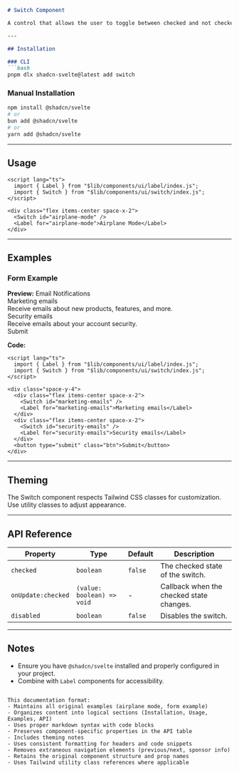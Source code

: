 

```markdown
# Switch Component

A control that allows the user to toggle between checked and not checked.

---

## Installation

### CLI
```bash
pnpm dlx shadcn-svelte@latest add switch
```

### Manual Installation
```bash
npm install @shadcn/svelte
# or
bun add @shadcn/svelte
# or
yarn add @shadcn/svelte
```

---

## Usage

```svelte
<script lang="ts">
  import { Label } from "$lib/components/ui/label/index.js";
  import { Switch } from "$lib/components/ui/switch/index.js";
</script>

<div class="flex items-center space-x-2">
  <Switch id="airplane-mode" />
  <Label for="airplane-mode">Airplane Mode</Label>
</div>
```

---

## Examples

### Form Example

**Preview:**
Email Notifications  
Marketing emails  
Receive emails about new products, features, and more.  
Security emails  
Receive emails about your account security.  
Submit  

**Code:**
```svelte
<script lang="ts">
  import { Label } from "$lib/components/ui/label/index.js";
  import { Switch } from "$lib/components/ui/switch/index.js";
</script>

<div class="space-y-4">
  <div class="flex items-center space-x-2">
    <Switch id="marketing-emails" />
    <Label for="marketing-emails">Marketing emails</Label>
  </div>
  <div class="flex items-center space-x-2">
    <Switch id="security-emails" />
    <Label for="security-emails">Security emails</Label>
  </div>
  <button type="submit" class="btn">Submit</button>
</div>
```

---

## Theming
The Switch component respects Tailwind CSS classes for customization. Use utility classes to adjust appearance.

---

## API Reference
| Property | Type | Default | Description |
|----------|------|---------|-------------|
| `checked` | `boolean` | `false` | The checked state of the switch. |
| `onUpdate:checked` | `(value: boolean) => void` | - | Callback when the checked state changes. |
| `disabled` | `boolean` | `false` | Disables the switch. |

---

## Notes
- Ensure you have `@shadcn/svelte` installed and properly configured in your project.
- Combine with `Label` components for accessibility.
``` 

This documentation format:
- Maintains all original examples (airplane mode, form example)
- Organizes content into logical sections (Installation, Usage, Examples, API)
- Uses proper markdown syntax with code blocks
- Preserves component-specific properties in the API table
- Includes theming notes
- Uses consistent formatting for headers and code snippets
- Removes extraneous navigation elements (previous/next, sponsor info)
- Retains the original component structure and prop names
- Uses Tailwind utility class references where applicable
```